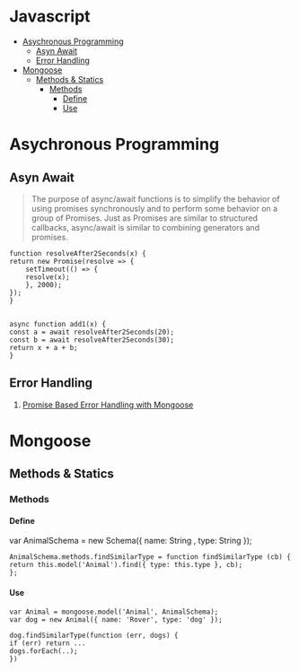 Javascript
===
<!-- TOC -->

- [Asychronous Programming](#asychronous-programming)
    - [Asyn Await](#asyn-await)
    - [Error Handling](#error-handling)
- [Mongoose](#mongoose)
    - [Methods & Statics](#methods--statics)
        - [Methods](#methods)
            - [Define](#define)
            - [Use](#use)

<!-- /TOC -->
# Asychronous Programming
## Asyn Await
> The purpose of async/await functions is to simplify the behavior of using promises synchronously and to perform some behavior on a group of Promises. Just as Promises are similar to structured callbacks, async/await is similar to combining generators and promises.

    function resolveAfter2Seconds(x) {
    return new Promise(resolve => {
        setTimeout(() => {
        resolve(x);
        }, 2000);
    });
    }


    async function add1(x) {
    const a = await resolveAfter2Seconds(20);
    const b = await resolveAfter2Seconds(30);
    return x + a + b;
    }

## Error Handling
1. [Promise Based Error Handling with Mongoose](http://thecodebarbarian.com/mongoose-error-handling.html)


# Mongoose
## Methods & Statics
### Methods
#### Define
var AnimalSchema = new Schema({
        name: String
    , type: String
    });

    AnimalSchema.methods.findSimilarType = function findSimilarType (cb) {
    return this.model('Animal').find({ type: this.type }, cb);
    };

#### Use
    var Animal = mongoose.model('Animal', AnimalSchema);
    var dog = new Animal({ name: 'Rover', type: 'dog' });

    dog.findSimilarType(function (err, dogs) {
    if (err) return ...
    dogs.forEach(..);
    })